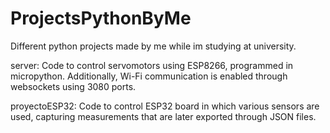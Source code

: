 # ProjectsPythonByMe
Different python projects made by me while im studying at university.

server: Code to control servomotors using ESP8266, programmed in micropython. Additionally, Wi-Fi communication is enabled through websockets using 3080 ports.

proyectoESP32: Code to control ESP32 board in which various sensors are used, capturing measurements that are later exported through JSON files.
